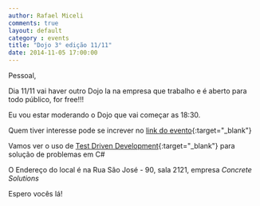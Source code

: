 ```yaml
---
author: Rafael Miceli
comments: true
layout: default
category : events
title: "Dojo 3° edição 11/11"
date: 2014-11-05 17:00:00
---
```


Pessoal,

Dia 11/11 vai haver outro Dojo la na empresa que trabalho e é aberto para todo público, for free!!!

Eu vou estar moderando o Dojo que vai começar as 18:30.

Quem tiver interesse pode se increver no [link do evento](https://eventioz.com.br/e/dojo-tdd-com-katas-em-c-3-edicao){:target="_blank"}

Vamos ver o uso de [Test Driven Development](http://pt.wikipedia.org/wiki/Test_Driven_Development){:target="_blank"} para solução de problemas em C#

O Endereço do local é na Rua São José - 90, sala 2121, empresa *Concrete Solutions* 

Espero vocês lá! 



